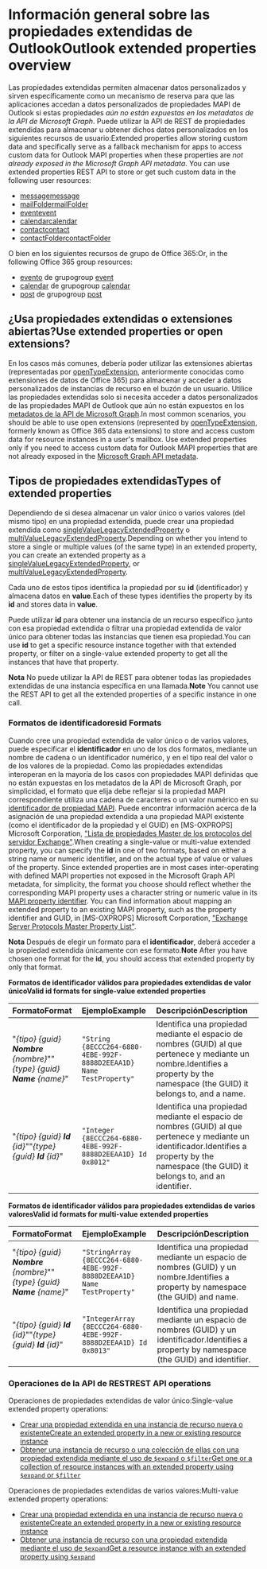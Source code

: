 # <a name="outlook-extended-properties-overview"></a><span data-ttu-id="95693-101">Información general sobre las propiedades extendidas de Outlook</span><span class="sxs-lookup"><span data-stu-id="95693-101">Outlook extended properties overview</span></span>

<span data-ttu-id="95693-p101">Las propiedades extendidas permiten almacenar datos personalizados y sirven específicamente como un mecanismo de reserva para que las aplicaciones accedan a datos personalizados de propiedades MAPI de Outlook si estas propiedades _aún no están expuestas en los metadatos de la API de Microsoft Graph_. Puede utilizar la API de REST de propiedades extendidas para almacenar u obtener dichos datos personalizados en los siguientes recursos de usuario:</span><span class="sxs-lookup"><span data-stu-id="95693-p101">Extended properties allow storing custom data and specifically serve as a fallback mechanism for apps to access custom data for Outlook MAPI properties when these properties are _not already exposed in the Microsoft Graph API metadata_. You can use extended properties REST API to store or get such custom data in the following user resources:</span></span>

- [<span data-ttu-id="95693-104">message</span><span class="sxs-lookup"><span data-stu-id="95693-104">message</span></span>](../resources/message.md)
- [<span data-ttu-id="95693-105">mailFolder</span><span class="sxs-lookup"><span data-stu-id="95693-105">mailFolder</span></span>](../resources/mailfolder.md)
- [<span data-ttu-id="95693-106">event</span><span class="sxs-lookup"><span data-stu-id="95693-106">event</span></span>](../resources/event.md)
- [<span data-ttu-id="95693-107">calendar</span><span class="sxs-lookup"><span data-stu-id="95693-107">calendar</span></span>](../resources/calendar.md)
- [<span data-ttu-id="95693-108">contact</span><span class="sxs-lookup"><span data-stu-id="95693-108">contact</span></span>](../resources/contact.md)
- [<span data-ttu-id="95693-109">contactFolder</span><span class="sxs-lookup"><span data-stu-id="95693-109">contactFolder</span></span>](../resources/contactfolder.md) 

<span data-ttu-id="95693-110">O bien en los siguientes recursos de grupo de Office 365:</span><span class="sxs-lookup"><span data-stu-id="95693-110">Or, in the following Office 365 group resources:</span></span>

- <span data-ttu-id="95693-111">[evento](../resources/event.md) de grupo</span><span class="sxs-lookup"><span data-stu-id="95693-111">group [event](../resources/event.md)</span></span>
- <span data-ttu-id="95693-112">[calendar](../resources/calendar.md) de grupo</span><span class="sxs-lookup"><span data-stu-id="95693-112">group [calendar](../resources/calendar.md)</span></span>
- <span data-ttu-id="95693-113">[post](../resources/post.md) de grupo</span><span class="sxs-lookup"><span data-stu-id="95693-113">group [post](../resources/post.md)</span></span> 

## <a name="use-extended-properties-or-open-extensions"></a><span data-ttu-id="95693-114">¿Usa propiedades extendidas o extensiones abiertas?</span><span class="sxs-lookup"><span data-stu-id="95693-114">Use extended properties or open extensions?</span></span>

<span data-ttu-id="95693-p102">En los casos más comunes, debería poder utilizar las extensiones abiertas (representadas por [openTypeExtension](../resources/opentypeextension.md), anteriormente conocidas como extensiones de datos de Office 365) para almacenar y acceder a datos personalizados de instancias de recurso en el buzón de un usuario. Utilice las propiedades extendidas solo si necesita acceder a datos personalizados de las propiedades MAPI de Outlook que aún no están expuestos en los [metadatos de la API de Microsoft Graph](http://developer.microsoft.com/en-us/graph/docs/overview/call_api).</span><span class="sxs-lookup"><span data-stu-id="95693-p102">In most common scenarios, you should be able to use open extensions (represented by [openTypeExtension](../resources/opentypeextension.md), formerly known as Office 365 data extensions) to store and access custom data for resource instances in a user's mailbox. Use extended properties only if you need to access custom data for Outlook MAPI properties that are not already exposed in the [Microsoft Graph API metadata](http://developer.microsoft.com/en-us/graph/docs/overview/call_api).</span></span> 

## <a name="types-of-extended-properties"></a><span data-ttu-id="95693-117">Tipos de propiedades extendidas</span><span class="sxs-lookup"><span data-stu-id="95693-117">Types of extended properties</span></span>

<span data-ttu-id="95693-118">Dependiendo de si desea almacenar un valor único o varios valores (del mismo tipo) en una propiedad extendida, puede crear una propiedad extendida como [singleValueLegacyExtendedProperty](../resources/singleValueLegacyExtendedProperty.md) o [multiValueLegacyExtendedProperty](../resources/multiValueLegacyExtendedProperty.md).</span><span class="sxs-lookup"><span data-stu-id="95693-118">Depending on whether you intend to store a single or multiple values (of the same type) in an extended property, you can create an extended property as a [singleValueLegacyExtendedProperty](../resources/singleValueLegacyExtendedProperty.md), or [multiValueLegacyExtendedProperty](../resources/multiValueLegacyExtendedProperty.md).</span></span>

<span data-ttu-id="95693-119">Cada uno de estos tipos identifica la propiedad por su **id** (identificador) y almacena datos en **value**.</span><span class="sxs-lookup"><span data-stu-id="95693-119">Each of these types identifies the property by its **id** and stores data in **value**.</span></span> 

<span data-ttu-id="95693-120">Puede utilizar **id** para obtener una instancia de un recurso específico junto con esa propiedad extendida o filtrar una propiedad extendida de valor único para obtener todas las instancias que tienen esa propiedad.</span><span class="sxs-lookup"><span data-stu-id="95693-120">You can use **id** to get a specific resource instance together with that extended property, or filter on a single-value extended property to get all the instances that have that property.</span></span> 

<span data-ttu-id="95693-121">**Nota** No puede utilizar la API de REST para obtener todas las propiedades extendidas de una instancia específica en una llamada.</span><span class="sxs-lookup"><span data-stu-id="95693-121">**Note** You cannot use the REST API to get all the extended properties of a specific instance in one call.</span></span>
  

### <a name="id-formats"></a><span data-ttu-id="95693-122">Formatos de identificadores</span><span class="sxs-lookup"><span data-stu-id="95693-122">id Formats</span></span>

<span data-ttu-id="95693-p103">Cuando cree una propiedad extendida de valor único o de varios valores, puede especificar el **identificador** en uno de los dos formatos, mediante un nombre de cadena o un identificador numérico, y en el tipo real del valor o de los valores de la propiedad. Como las propiedades extendidas interoperan en la mayoría de los casos con propiedades MAPI definidas que no están expuestas en los metadatos de la API de Microsoft Graph, por simplicidad, el formato que elija debe reflejar si la propiedad MAPI correspondiente utiliza una cadena de caracteres o un valor numérico en su [identificador de propiedad MAPI](https://msdn.microsoft.com/en-us/library/office/cc815528.aspx). Puede encontrar información acerca de la asignación de una propiedad extendida a una propiedad MAPI existente (como el identificador de la propiedad y el GUID) en \[MS-OXPROPS\] Microsoft Corporation, ["Lista de propiedades Master de los protocolos del servidor Exchange"](https://msdn.microsoft.com/en-us/library/cc433490%28v=exchg.80%29.aspx).</span><span class="sxs-lookup"><span data-stu-id="95693-p103">When creating a single-value or multi-value extended property, you can specify the **id** in one of two formats, based on either a string name or numeric identifier, and on the actual type of value or values of the property. Since extended properties are in most cases inter-operating with defined MAPI properties not exposed in the Microsoft Graph API metadata, for simplicity, the format you choose should reflect whether the corresponding MAPI property uses a character string or numeric value in its [MAPI property identifier](https://msdn.microsoft.com/en-us/library/office/cc815528.aspx). You can find information about mapping an extended property to an existing MAPI property, such as the property identifier and GUID, in \[MS-OXPROPS\] Microsoft Corporation, ["Exchange Server Protocols Master Property List"](https://msdn.microsoft.com/en-us/library/cc433490%28v=exchg.80%29.aspx).</span></span>

<span data-ttu-id="95693-126">**Nota** Después de elegir un formato para el **identificador**, deberá acceder a la propiedad extendida únicamente con ese formato.</span><span class="sxs-lookup"><span data-stu-id="95693-126">**Note** After you have chosen one format for the **id**, you should access that extended property by only that format.</span></span>


<span data-ttu-id="95693-127">**Formatos de identificador válidos para propiedades extendidas de valor único**</span><span class="sxs-lookup"><span data-stu-id="95693-127">**Valid id formats for single-value extended properties**</span></span>

|<span data-ttu-id="95693-128">**Formato**</span><span class="sxs-lookup"><span data-stu-id="95693-128">**Format**</span></span>|<span data-ttu-id="95693-129">**Ejemplo**</span><span class="sxs-lookup"><span data-stu-id="95693-129">**Example**</span></span>|<span data-ttu-id="95693-130">**Descripción**</span><span class="sxs-lookup"><span data-stu-id="95693-130">**Description**</span></span>|
|:---------|:----------|:--------------|
| <span data-ttu-id="95693-131">"*{tipo} {guid} **Nombre** {nombre}*"</span><span class="sxs-lookup"><span data-stu-id="95693-131">"*{type} {guid} **Name** {name}*"</span></span> | ```"String {8ECCC264-6880-4EBE-992F-8888D2EEAA1D} Name TestProperty"``` | <span data-ttu-id="95693-132">Identifica una propiedad mediante el espacio de nombres (GUID) al que pertenece y mediante un nombre.</span><span class="sxs-lookup"><span data-stu-id="95693-132">Identifies a property by the namespace (the GUID) it belongs to, and a name.</span></span>         |
| <span data-ttu-id="95693-133">"*{tipo} {guid} **Id** {id}*"</span><span class="sxs-lookup"><span data-stu-id="95693-133">"*{type} {guid} **Id** {id}*"</span></span>     | ```"Integer {8ECCC264-6880-4EBE-992F-8888D2EEAA1D} Id 0x8012"```        | <span data-ttu-id="95693-134">Identifica una propiedad mediante el espacio de nombres (GUID) al que pertenece y mediante un identificador.</span><span class="sxs-lookup"><span data-stu-id="95693-134">Identifies a property by the namespace (the GUID) it belongs to, and an identifier.</span></span>  |

<span data-ttu-id="95693-135">**Formatos de identificador válidos para propiedades extendidas de varios valores**</span><span class="sxs-lookup"><span data-stu-id="95693-135">**Valid id formats for multi-value extended properties**</span></span>

|<span data-ttu-id="95693-136">**Formato**</span><span class="sxs-lookup"><span data-stu-id="95693-136">**Format**</span></span>|<span data-ttu-id="95693-137">**Ejemplo**</span><span class="sxs-lookup"><span data-stu-id="95693-137">**Example**</span></span>|<span data-ttu-id="95693-138">**Descripción**</span><span class="sxs-lookup"><span data-stu-id="95693-138">**Description**</span></span>|
|:---------|:----------|:--------------|
| <span data-ttu-id="95693-139">"*{tipo} {guid} **Nombre** {nombre}*"</span><span class="sxs-lookup"><span data-stu-id="95693-139">"*{type} {guid} **Name** {name}*"</span></span> | ```"StringArray {8ECCC264-6880-4EBE-992F-8888D2EEAA1D} Name TestProperty"``` | <span data-ttu-id="95693-140">Identifica una propiedad mediante un espacio de nombres (GUID) y un nombre.</span><span class="sxs-lookup"><span data-stu-id="95693-140">Identifies a property by namespace (the GUID) and name.</span></span>         |
| <span data-ttu-id="95693-141">"*{tipo} {guid} **Id** {id}*"</span><span class="sxs-lookup"><span data-stu-id="95693-141">"*{type} {guid} **Id** {id}*"</span></span>     | ```"IntegerArray {8ECCC264-6880-4EBE-992F-8888D2EEAA1D} Id 0x8013"```        | <span data-ttu-id="95693-142">Identifica una propiedad mediante un espacio de nombres (GUID) y un identificador.</span><span class="sxs-lookup"><span data-stu-id="95693-142">Identifies a property by namespace (the GUID) and identifier.</span></span>   |

### <a name="rest-api-operations"></a><span data-ttu-id="95693-143">Operaciones de la API de REST</span><span class="sxs-lookup"><span data-stu-id="95693-143">REST API operations</span></span>
 
<span data-ttu-id="95693-144">Operaciones de propiedades extendidas de valor único:</span><span class="sxs-lookup"><span data-stu-id="95693-144">Single-value extended property operations:</span></span>

- [<span data-ttu-id="95693-145">Crear una propiedad extendida en una instancia de recurso nueva o existente</span><span class="sxs-lookup"><span data-stu-id="95693-145">Create an extended property in a new or existing resource instance</span></span>](../api/singlevaluelegacyextendedproperty_post_singlevalueextendedproperties.md)
- [<span data-ttu-id="95693-146">Obtener una instancia de recurso o una colección de ellas con una propiedad extendida mediante el uso de `$expand` o `$filter`</span><span class="sxs-lookup"><span data-stu-id="95693-146">Get one or a collection of resource instances with an extended property using `$expand` or `$filter`</span></span>](../api/singlevaluelegacyextendedproperty_get.md)

<span data-ttu-id="95693-147">Operaciones de propiedades extendidas de varios valores:</span><span class="sxs-lookup"><span data-stu-id="95693-147">Multi-value extended property operations:</span></span>

- [<span data-ttu-id="95693-148">Crear una propiedad extendida en una instancia de recurso nueva o existente</span><span class="sxs-lookup"><span data-stu-id="95693-148">Create an extended property in a new or existing resource instance</span></span>](../api/multivaluelegacyextendedproperty_post_multivalueextendedproperties.md)
- [<span data-ttu-id="95693-149">Obtener una instancia de recurso con una propiedad extendida mediante el uso de `$expand`</span><span class="sxs-lookup"><span data-stu-id="95693-149">Get a resource instance with an extended property using `$expand`</span></span>](../api/multivaluelegacyextendedproperty_get.md)

